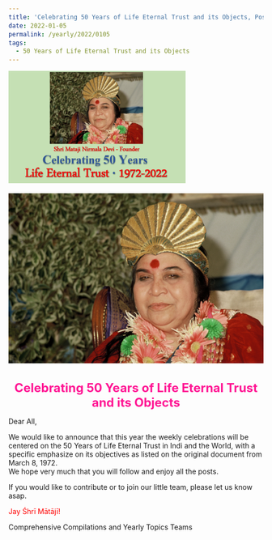 ```yaml
---
title: 'Celebrating 50 Years of Life Eternal Trust and its Objects, Post 0: announcement'
date: 2022-01-05
permalink: /yearly/2022/0105
tags:
  - 50 Years of Life Eternal Trust and its Objects
---
```


<div style="text-align: left"><img src="/images/Celebrating50YearsLET.png" width="350" /></div><br>

<div style="text-align: center"><img src="/images/image876_Phot-Credit_Alessabdra_Pallini.png" /></div>

<br>
<p style="color:DeepPink; text-align:center">
<font size="+2"><b>Celebrating 50 Years of Life Eternal Trust and its Objects</b><br></font>
</p>

<p>
Dear All,

We would like to announce that this year the weekly celebrations will be centered on the 50 Years of Life Eternal Trust in Indi and the World, with a specific emphasize on its objectives as listed on the original document from March 8, 1972.<br>
We hope very much that you will follow and enjoy all the posts.<br>

If you would like to contribute or to join our little team, please let us know asap.<br>
</p>


<p style="color:red;">Jay Śhrī Mātājī!<br></p>

Comprehensive Compilations and Yearly Topics Teams